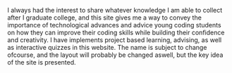 I always had the interest to share whatever knowledge I am able to collect after I graduate college, and this site gives me a way to convey the importance of technological advances and advice young coding students on how they can improve their coding skills while building their confidence and creativity. I have implements project based learning, advising, as well as interactive quizzes in this website. The name is subject to change ofcourse, and the layout will probably be changed aswell, but the key idea of the site is presented.
